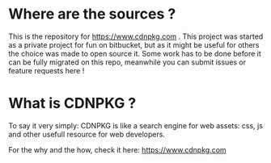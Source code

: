 # Where are the sources ?

This is the repository for https://www.cdnpkg.com . This project was started as a private project for fun on bitbucket, but as it might be useful for others the choice was made to open source it. Some work has to be done before it can be fully migrated on this repo, meanwhile you can submit issues or feature requests here !


# What is CDNPKG ?

To say it very simply: CDNPKG is like a search engine for web assets: css, js and other usefull resource for web developers. 

For the why and the how, check it here: https://www.cdnpkg.com
